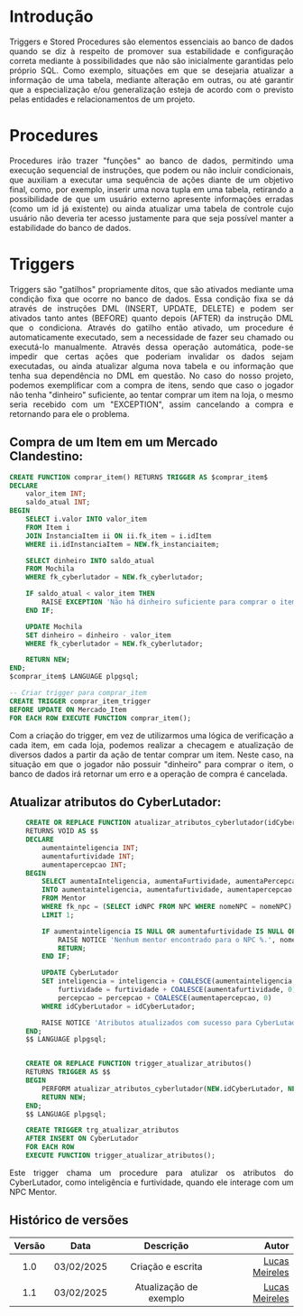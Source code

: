 # Introdução

<p align="justify">
Triggers e Stored Procedures são elementos essenciais ao banco de dados quando se diz à respeito de promover sua estabilidade e configuração correta mediante à possibilidades que não são inicialmente garantidas pelo próprio SQL. Como exemplo, situações em que se desejaria atualizar a informação de uma tabela, mediante alteração em outras, ou até garantir que a especialização e/ou generalização esteja de acordo com o previsto pelas entidades e relacionamentos de um projeto. 
</p>

# Procedures

<p align="justify">
Procedures irão trazer "funções" ao banco de dados, permitindo uma execução sequencial de instruções, que podem ou não incluir condicionais, que auxiliam a executar uma sequência de ações diante de um objetivo final, como, por exemplo, inserir uma nova tupla em uma tabela, retirando a possibilidade de que um usuário externo apresente informações erradas (como um id já existente) ou ainda atualizar uma tabela de controle cujo usuário não deveria ter acesso justamente para que seja possível manter a estabilidade do banco de dados.

</p>

# Triggers
<p align="justify">
Triggers são "gatilhos" propriamente ditos, que são ativados mediante uma condição fixa que ocorre no banco de dados. Essa condição fixa se dá através de instruções DML (INSERT, UPDATE, DELETE) e podem ser ativados tanto antes (BEFORE) quanto depois (AFTER) da instrução DML que o condiciona. Através do gatilho então ativado, um procedure é automaticamente executado, sem a necessidade de fazer seu chamado ou executá-lo manualmente. Através dessa operação automática, pode-se impedir que certas ações que poderiam invalidar os dados sejam executadas, ou ainda atualizar alguma nova tabela e ou informação que tenha sua dependência no DML em questão. No caso do nosso projeto, podemos exemplificar com a compra de itens, sendo que caso o jogador não tenha "dinheiro" suficiente, ao tentar comprar um item na loja, o mesmo seria recebido com um "EXCEPTION", assim cancelando a compra e retornando para ele o problema.   
</p>

## Compra de um Item em um Mercado Clandestino:

```sql
CREATE FUNCTION comprar_item() RETURNS TRIGGER AS $comprar_item$
DECLARE
    valor_item INT;
    saldo_atual INT;
BEGIN
    SELECT i.valor INTO valor_item
    FROM Item i
    JOIN InstanciaItem ii ON ii.fk_item = i.idItem
    WHERE ii.idInstanciaItem = NEW.fk_instanciaitem;

    SELECT dinheiro INTO saldo_atual
    FROM Mochila
    WHERE fk_cyberlutador = NEW.fk_cyberlutador;

    IF saldo_atual < valor_item THEN
        RAISE EXCEPTION 'Não há dinheiro suficiente para comprar o item';
    END IF;

    UPDATE Mochila
    SET dinheiro = dinheiro - valor_item
    WHERE fk_cyberlutador = NEW.fk_cyberlutador;

    RETURN NEW;
END;
$comprar_item$ LANGUAGE plpgsql;

-- Criar trigger para comprar_item
CREATE TRIGGER comprar_item_trigger
BEFORE UPDATE ON Mercado_Item
FOR EACH ROW EXECUTE FUNCTION comprar_item();

```
<p align="justify">
Com a criação do trigger, em vez de utilizarmos uma lógica de verificação a cada item, em cada loja, podemos realizar a checagem e atualização de diversos dados a partir da ação de tentar comprar um item. Neste caso, na situação em que o jogador não possuir "dinheiro" para comprar o item, o banco de dados irá retornar um erro e a operação de compra é cancelada.
</p>

## Atualizar atributos do CyberLutador:

```sql
    CREATE OR REPLACE FUNCTION atualizar_atributos_cyberlutador(idCyberLutador INT, nomeNPC TEXT)
    RETURNS VOID AS $$
    DECLARE
        aumentainteligencia INT;
        aumentafurtividade INT;
        aumentapercepcao INT;
    BEGIN
        SELECT aumentaInteligencia, aumentaFurtividade, aumentaPercepcao
        INTO aumentainteligencia, aumentafurtividade, aumentapercepcao
        FROM Mentor
        WHERE fk_npc = (SELECT idNPC FROM NPC WHERE nomeNPC = nomeNPC)
        LIMIT 1;

        IF aumentainteligencia IS NULL OR aumentafurtividade IS NULL OR aumentapercepcao IS NULL THEN
            RAISE NOTICE 'Nenhum mentor encontrado para o NPC %.', nomeNPC;
            RETURN;
        END IF;

        UPDATE CyberLutador
        SET inteligencia = inteligencia + COALESCE(aumentainteligencia, 0),
            furtividade = furtividade + COALESCE(aumentafurtividade, 0),
            percepcao = percepcao + COALESCE(aumentapercepcao, 0)
        WHERE idCyberLutador = idCyberLutador;

        RAISE NOTICE 'Atributos atualizados com sucesso para CyberLutador %.', idCyberLutador;
    END;
    $$ LANGUAGE plpgsql;


    CREATE OR REPLACE FUNCTION trigger_atualizar_atributos()
    RETURNS TRIGGER AS $$
    BEGIN
        PERFORM atualizar_atributos_cyberlutador(NEW.idCyberLutador, NEW.nomeNPC);
        RETURN NEW;
    END;
    $$ LANGUAGE plpgsql;

    CREATE TRIGGER trg_atualizar_atributos
    AFTER INSERT ON CyberLutador
    FOR EACH ROW
    EXECUTE FUNCTION trigger_atualizar_atributos();

```

<p align="justify">
Este trigger chama um procedure para atulizar os atributos do CyberLutador, como inteligência e furtividade, quando ele interage com um NPC Mentor.
</p>

## Histórico de versões

| Versão |  Data  | Descrição | Autor | 
|:------:|:------:|:---------:|------:|
| 1.0 | 03/02/2025 | Criação e escrita | [Lucas Meireles](https://github.com/Katuner) |
| 1.1 | 03/02/2025 | Atualização de exemplo | [Lucas Meireles](https://github.com/Katuner) |
